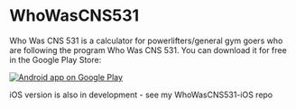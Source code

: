 WhoWasCNS531
============
Who Was CNS 531 is a calculator for powerlifters/general gym goers who are following the program Who Was CNS 531. 
You can download it for free in the Google Play Store: 

<a href="https://play.google.com/store/apps/details?id=com.kohlerbear.whowascnscalc">
  <img alt="Android app on Google Play"
       src="https://developer.android.com/images/brand/en_app_rgb_wo_60.png" />
</a>


iOS version is also in development - see my WhoWasCNS531-iOS repo
